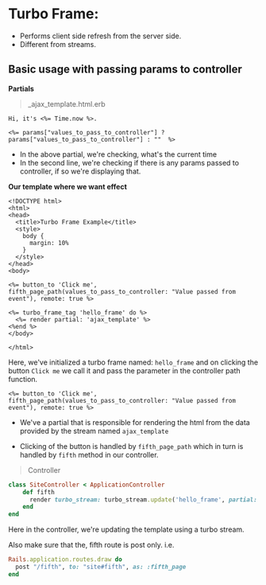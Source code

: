 # Turbo Frame:
- Performs client side refresh from the server side.
- Different from streams.


## Basic usage with passing params to controller

**Partials**

> _ajax_template.html.erb

```erb
Hi, it's <%= Time.now %>.

<%= params["values_to_pass_to_controller"] ? params["values_to_pass_to_controller"] : ""  %>
```

- In the above partial, we're checking, what's the current time
- In the second line, we're checking if there is any params passed to controller, if so we're displaying that.

**Our template where we want effect**

```erb
<!DOCTYPE html>
<html>
<head>
  <title>Turbo Frame Example</title>
  <style>
    body {
      margin: 10%
    }
  </style>
</head>
<body>

<%= button_to 'Click me', fifth_page_path(values_to_pass_to_controller: "Value passed from event"), remote: true %>

<%= turbo_frame_tag 'hello_frame' do %>
  <%= render partial: 'ajax_template' %>
<%end %>
</body>

</html>
```

Here, we've initialized a turbo frame named: `hello_frame` and on clicking the button `Click me` we call it and pass the parameter in the controller path function. 

```erb
<%= button_to 'Click me', fifth_page_path(values_to_pass_to_controller: "Value passed from event"), remote: true %>
```

- We've a partial that is responsible for rendering the html from the data provided by the stream named `ajax_template`

- Clicking of the button is handled by `fifth_page_path` which in turn is handled by `fifth` method in our controller.


> Controller

```ruby
class SiteController < ApplicationController 
    def fifth
      render turbo_stream: turbo_stream.update('hello_frame', partial: 'ajax_template')
    end
end
```

Here in the controller, we're updating the template using a turbo stream.

Also make sure that the, fifth route is post only. i.e.

```rb
Rails.application.routes.draw do
  post "/fifth", to: "site#fifth", as: :fifth_page
end
```
